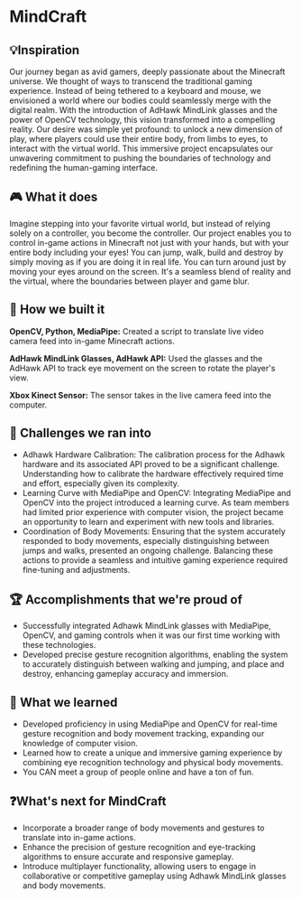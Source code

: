 # MindCraft
## 💡Inspiration
Our journey began as avid gamers, deeply passionate about the Minecraft universe. We thought of ways to transcend the traditional gaming experience. Instead of being tethered to a keyboard and mouse, we envisioned a world where our bodies could seamlessly merge with the digital realm. With the introduction of AdHawk MindLink glasses and the power of OpenCV technology, this vision transformed into a compelling reality. Our desire was simple yet profound: to unlock a new dimension of play, where players could use their entire body, from limbs to eyes, to interact with the virtual world. This immersive project encapsulates our unwavering commitment to pushing the boundaries of technology and redefining the human-gaming interface.

## 🎮 What it does
Imagine stepping into your favorite virtual world, but instead of relying solely on a controller, you become the controller. Our project enables you to control in-game actions in Minecraft not just with your hands, but with your entire body including your eyes! You can jump, walk, build and destroy by simply moving as if you are doing it in real life. You can turn around just by moving your eyes around on the screen. It's a seamless blend of reality and the virtual, where the boundaries between player and game blur. 

## 🤖 How we built it
**OpenCV, Python, MediaPipe:** Created a script to translate live video camera feed into in-game Minecraft actions.

**AdHawk MindLink Glasses, AdHawk API:** Used the glasses and the AdHawk API to track eye movement on the screen to rotate the player's view.

**Xbox Kinect Sensor:** The sensor takes in the live camera feed into the computer.

## 🤔 Challenges we ran into
* Adhawk Hardware Calibration: The calibration process for the Adhawk hardware and its associated API proved to be a significant challenge. Understanding how to calibrate the hardware effectively required time and effort, especially given its complexity.
* Learning Curve with MediaPipe and OpenCV: Integrating MediaPipe and OpenCV into the project introduced a learning curve. As team members had limited prior experience with computer vision, the project became an opportunity to learn and experiment with new tools and libraries.
* Coordination of Body Movements: Ensuring that the system accurately responded to body movements, especially distinguishing between jumps and walks, presented an ongoing challenge. Balancing these actions to provide a seamless and intuitive gaming experience required fine-tuning and adjustments.

## 🏆 Accomplishments that we're proud of
* Successfully integrated Adhawk MindLink glasses with MediaPipe, OpenCV, and gaming controls when it was our first time working with these technologies.
* Developed precise gesture recognition algorithms, enabling the system to accurately distinguish between walking and jumping, and place and destroy, enhancing gameplay accuracy and immersion.

## 🧠 What we learned
* Developed proficiency in using MediaPipe and OpenCV for real-time gesture recognition and body movement tracking, expanding our knowledge of computer vision. 
* Learned how to create a unique and immersive gaming experience by combining eye recognition technology and physical body movements.
* You CAN meet a group of people online and have a ton of fun.

## ❓What's next for MindCraft
* Incorporate a broader range of body movements and gestures to translate into in-game actions.
* Enhance the precision of gesture recognition and eye-tracking algorithms to ensure accurate and responsive gameplay.
* Introduce multiplayer functionality, allowing users to engage in collaborative or competitive gameplay using Adhawk MindLink glasses and body movements.
